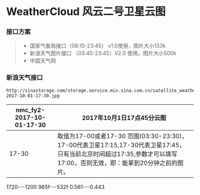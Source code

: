 # WeatherCloud 风云二号卫星云图

### 接口方案
> * 国家气象局接口（08:15-23:45） v1.0使用，图片大小133k
> * 新浪天气图片接口 （03:45-23:45）V2.0 使用，图片大小500k
> * 中国天气网


### 新浪天气接口
```
http://sinastorage.com/storage.service.mix.sina.com.cn/satellite_weather_pic/nephogram/nmc_fy2-2017-10-01-17-30.jpg

```
|nmc_fy2-2017-10-01-17-30|2017年10月1日17点45分云图|
|---|---|
|17-30|取值为17-00或者17-30 范围(03:30-23:30)，17-00代表卫星17:15,17-30代表卫星17:45，只有当前北京时间超过17:35,参数才可以填写17:00，否则无效，即：能拿到20分钟之前的图片。



1720---1200
965f---532f
0.561---0.443





